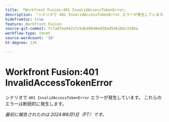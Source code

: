 ```yaml
---
title: 「Workfront Fusion:401 InvalidAccessTokenError」
description: 「シナリオで 401 InvalidAccessTokenError エラーが発生しています。 これらのエラーは断続的に発生します。」
hidefromtoc: true
feature: Workfront Fusion
source-git-commit: fc7a07ee94217cbdbd9640e838ad54618dc310ba
workflow-type: tm+mt
source-wordcount: '30'
ht-degree: 13%

---
```



# Workfront Fusion:401 InvalidAccessTokenError

シナリオで `401 InvalidAccessTokenError` エラーが発生しています。 これらのエラーは断続的に発生します。

_最初に報告されたのは 2024年8月1日（PT）です。_
